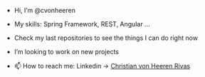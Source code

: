 - Hi, I’m @cvonheeren

- My skills: Spring Framework, REST, Angular ...

- Check my last repositories to see the things I can do right now

- I’m looking to work on new projects

- 📫 How to reach me: Linkedin -> [Christian von Heeren Rivas](https://www.linkedin.com/in/christian-von-heeren-rivas-b2060b1b2/)


